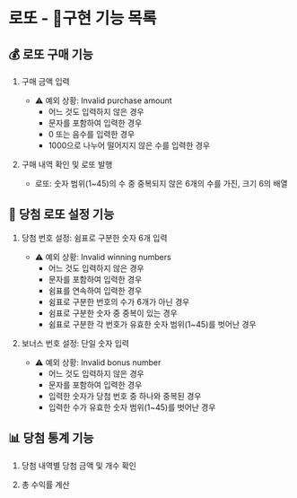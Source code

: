 # 로또 - 🧾구현 기능 목록

## 💰 로또 구매 기능

1. 구매 금액 입력

   - ⚠ 예외 상황: Invalid purchase amount
     - 어느 것도 입력하지 않은 경우
     - 문자를 포함하여 입력한 경우
     - 0 또는 음수를 입력한 경우
     - 1000으로 나누어 떨어지지 않은 수를 입력한 경우

2. 구매 내역 확인 및 로또 발행
   - 로또: 숫자 범위(1~45)의 수 중 중복되지 않은 6개의 수를 가진, 크기 6의 배열

## 🎡 당첨 로또 설정 기능

1. 당첨 번호 설정: 쉼표로 구분한 숫자 6개 입력

   - ⚠ 예외 상황: Invalid winning numbers
     - 어느 것도 입력하지 않은 경우
     - 문자를 포함하여 입력한 경우
     - 쉼표를 연속하여 입력한 경우
     - 쉼표로 구분한 번호의 수가 6개가 아닌 경우
     - 쉼표로 구분한 숫자 중 중복이 있는 경우
     - 쉼표로 구분한 각 번호가 유효한 숫자 범위(1~45)를 벗어난 경우

2. 보너스 번호 설정: 단일 숫자 입력

   - ⚠ 예외 상황: Invalid bonus number
     - 어느 것도 입력하지 않은 경우
     - 문자를 포함하여 입력한 경우
     - 입력한 숫자가 당첨 번호 중 하나와 중복된 경우
     - 입력한 수가 유효한 숫자 범위(1~45)를 벗어난 경우

## 📊 당첨 통계 기능

1. 당첨 내역별 당첨 금액 및 개수 확인

2. 총 수익률 계산
